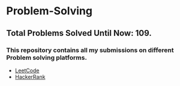 # Problem-Solving
## Total Problems Solved Until Now: 109.
### This repository contains all my submissions on different Problem solving platforms.
  * [LeetCode](https://leetcode.com/HMarsafy/)
  * [HackerRank](https://www.hackerrank.com/hassan_marsafy)
  
